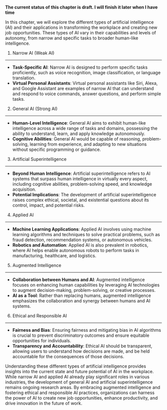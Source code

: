 **The current status of this chapter is draft. I will finish it later when I have time**

In this chapter, we will explore the different types of artificial intelligence (AI) and their applications in transforming the workplace and creating new job opportunities. These types of AI vary in their capabilities and levels of autonomy, from narrow and specific tasks to broader human-like intelligence.

1. Narrow AI (Weak AI)
----------------------

* **Task-Specific AI**: Narrow AI is designed to perform specific tasks proficiently, such as voice recognition, image classification, or language translation.
* **Virtual Personal Assistants**: Virtual personal assistants like Siri, Alexa, and Google Assistant are examples of narrow AI that can understand and respond to voice commands, answer questions, and perform simple tasks.

2. General AI (Strong AI)
-------------------------

* **Human-Level Intelligence**: General AI aims to exhibit human-like intelligence across a wide range of tasks and domains, possessing the ability to understand, learn, and apply knowledge autonomously.
* **Cognitive Abilities**: General AI would be capable of reasoning, problem-solving, learning from experience, and adapting to new situations without specific programming or guidance.

3. Artificial Superintelligence
-------------------------------

* **Beyond Human Intelligence**: Artificial superintelligence refers to AI systems that surpass human intelligence in virtually every aspect, including cognitive abilities, problem-solving speed, and knowledge acquisition.
* **Potential Implications**: The development of artificial superintelligence raises complex ethical, societal, and existential questions about its control, impact, and potential risks.

4. Applied AI
-------------

* **Machine Learning Applications**: Applied AI involves using machine learning algorithms and techniques to solve practical problems, such as fraud detection, recommendation systems, or autonomous vehicles.
* **Robotics and Automation**: Applied AI is also prevalent in robotics, where AI helps enable autonomous robots to perform tasks in manufacturing, healthcare, and logistics.

5. Augmented Intelligence
-------------------------

* **Collaboration between Humans and AI**: Augmented intelligence focuses on enhancing human capabilities by leveraging AI technologies to augment decision-making, problem-solving, or creative processes.
* **AI as a Tool**: Rather than replacing humans, augmented intelligence emphasizes the collaboration and synergy between humans and AI systems.

6. Ethical and Responsible AI
-----------------------------

* **Fairness and Bias**: Ensuring fairness and mitigating bias in AI algorithms is crucial to prevent discriminatory outcomes and ensure equitable opportunities for individuals.
* **Transparency and Accountability**: Ethical AI should be transparent, allowing users to understand how decisions are made, and be held accountable for the consequences of those decisions.

Understanding these different types of artificial intelligence provides insights into the current state and future potential of AI in the workplace. While narrow AI and applied AI already play significant roles in various industries, the development of general AI and artificial superintelligence remains ongoing research areas. By embracing augmented intelligence and fostering ethical and responsible AI practices, organizations can harness the power of AI to create new job opportunities, enhance productivity, and drive innovation in the future of work.
